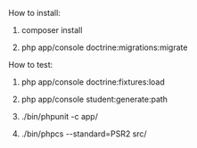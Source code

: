 How to install:

1. composer install

2. php app/console doctrine:migrations:migrate

How to test:

1. php app/console doctrine:fixtures:load

2. php app/console student:generate:path

3. ./bin/phpunit -c app/

4. ./bin/phpcs --standard=PSR2 src/